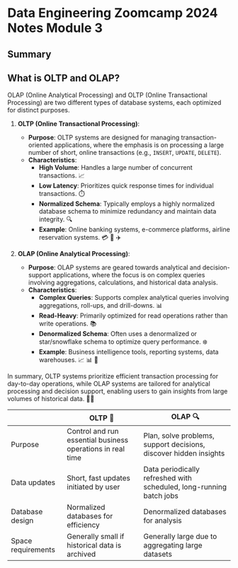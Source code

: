 # Data Engineering Zoomcamp 2024 Notes Module 3

## Summary

## What is OLTP and OLAP?

OLAP (Online Analytical Processing) and OLTP (Online Transactional Processing) are two different types of database systems, each optimized for distinct purposes.

1. **OLTP (Online Transactional Processing)**:
   - **Purpose**: OLTP systems are designed for managing transaction-oriented applications, where the emphasis is on processing a large number of short, online transactions (e.g., `INSERT`, `UPDATE`, `DELETE`).
   - **Characteristics**:
     - **High Volume**: Handles a large number of concurrent transactions. 📈
     - **Low Latency**: Prioritizes quick response times for individual transactions. ⏱️
     - **Normalized Schema**: Typically employs a highly normalized database schema to minimize redundancy and maintain data integrity. 🔍
     - **Example**: Online banking systems, e-commerce platforms, airline reservation systems. 💳 🛒 ✈️

2. **OLAP (Online Analytical Processing)**:
   - **Purpose**: OLAP systems are geared towards analytical and decision-support applications, where the focus is on complex queries involving aggregations, calculations, and historical data analysis.
   - **Characteristics**:
     - **Complex Queries**: Supports complex analytical queries involving aggregations, roll-ups, and drill-downs. 📊
     - **Read-Heavy**: Primarily optimized for read operations rather than write operations. 📚
     - **Denormalized Schema**: Often uses a denormalized or star/snowflake schema to optimize query performance. ❄️
     - **Example**: Business intelligence tools, reporting systems, data warehouses. 📈 📊 🏢

In summary, OLTP systems prioritize efficient transaction processing for day-to-day operations, while OLAP systems are tailored for analytical processing and decision support, enabling users to gain insights from large volumes of historical data. 🔄🧠

|                    | OLTP 💼                                                    | OLAP 🔍                                                              |
| ------------------ | ---------------------------------------------------------- | ------------------------------------------------------------------- |
| Purpose            | Control and run essential business operations in real time | Plan, solve problems, support decisions, discover hidden insights   |
| Data updates       | Short, fast updates initiated by user                      | Data periodically refreshed with scheduled, long-running batch jobs |
| Database design    | Normalized databases for efficiency                        | Denormalized databases for analysis                                 |
| Space requirements | Generally small if historical data is archived             | Generally large due to aggregating large datasets                   |
